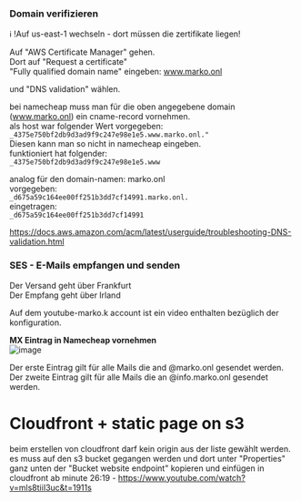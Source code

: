 ### Domain verifizieren
ℹ️ !Auf us-east-1 wechseln - dort müssen die zertifikate liegen!

Auf "AWS Certificate Manager" gehen.  
Dort auf "Request a certificate"  
"Fully qualified domain name" eingeben:  www.marko.onl 

und "DNS validation" wählen.  

bei namecheap muss man für die oben angegebene domain (www.marko.onl) ein cname-record vornehmen.   
als host war folgender Wert vorgegeben:  
`_4375e750bf2db9d3ad9f9c247e98e1e5.www.marko.onl."`   
Diesen kann man so nicht in namecheap eingeben.  
funktioniert hat folgender:  
`_4375e750bf2db9d3ad9f9c247e98e1e5.www`

analog für den domain-namen: marko.onl  
vorgegeben:  
`_d675a59c164ee00ff251b3dd7cf14991.marko.onl.`  
eingetragen:  
`_d675a59c164ee00ff251b3dd7cf14991`  

https://docs.aws.amazon.com/acm/latest/userguide/troubleshooting-DNS-validation.html


### SES - E-Mails empfangen und senden

Der Versand geht über Frankfurt   
Der Empfang geht über Irland   

Auf dem youtube-marko.k account ist ein video enthalten bezüglich der konfiguration.   

__MX Eintrag in Namecheap vornehmen__   
![image](https://user-images.githubusercontent.com/9949523/149945462-42de1b06-df92-4d2c-8929-d1d1a10672fc.png)

Der erste Eintrag gilt für alle Mails die and @marko.onl gesendet werden.   
Der zweite Eintrag gilt für alle Mails die an @info.marko.onl gesendet werden.   



# Cloudfront + static page on s3

beim erstellen von cloudfront darf kein origin aus der liste gewählt werden.
es muss auf den s3 bucket gegangen werden und dort unter "Properties" ganz unten der "Bucket website endpoint" kopieren und einfügen in cloudfront
ab minute 26:19 - https://www.youtube.com/watch?v=mls8tiiI3uc&t=1911s
